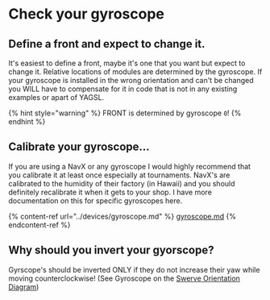 # Check your gyroscope

## Define a front and expect to change it.

It's easiest to define a front, maybe it's one that you want but expect to change it. Relative locations of modules are determined by the gyroscope. If your gyroscope is installed in the wrong orientation and can't be changed you WILL have to compensate for it in code that is not in any existing examples or apart of YAGSL.

{% hint style="warning" %}
FRONT is determined by gyroscope `0`!
{% endhint %}

## Calibrate your gyroscope...

If you are using a NavX or any gyroscope I would highly recommend that you calibrate it at least once especially at tournaments. NavX's are calibrated to the humidity of their factory (in Hawaii) and you should definitely recalibrate it when it gets to your shop. I have more documentation on this for specific gyroscopes here.

{% content-ref url="../devices/gyroscope.md" %}
[gyroscope.md](../devices/gyroscope.md)
{% endcontent-ref %}

## Why should you invert your gyorscope?

Gyrscope's should be inverted ONLY if they do not increase their yaw while moving counterclockwise! (See Gyroscope on the [Swerve Orientation Diagram](https://yagsl.gitbook.io/yagsl/bringing-up-swerve/creating-your-first-configuration#swerve-orientation-diagram))

